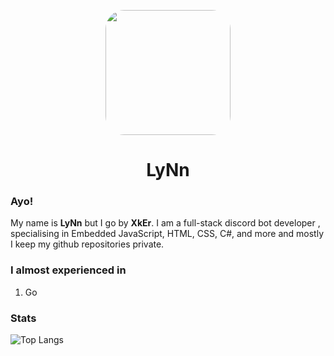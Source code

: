 <p align="center">    
    <img style="border-radius: 30px" width="200" height="200" src="https://cdn.discordapp.com/attachments/804349049192972308/889161135360737341/as.png">
</p>
<h1 align="center">LyNn</h1>

### Ayo!
My name is **LyNn** but I go by **XkEr**. I am a full-stack discord bot developer , specialising in Embedded JavaScript, HTML, CSS, C#, and more and mostly I keep my github repositories private.

### I almost experienced in
1. Go

### Stats
![Top Langs](https://github-readme-stats.vercel.app/api/top-langs/?username=JKTheRipperTH&layout=compact&show_icons=true&title_color=fff&icon_color=79ff97&text_color=9f9f9f&bg_color=151515)

